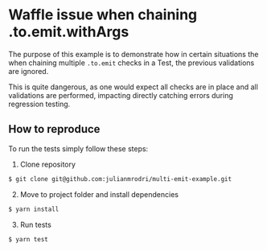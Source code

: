 # Waffle issue when chaining .to.emit.withArgs

The purpose of this example is to demonstrate how in certain situations the when chaining multiple `.to.emit` checks in a Test, the previous validations are ignored.

This is quite dangerous, as one would expect all checks are in place and all validations are performed, impacting directly catching errors during regression testing.

## How to reproduce

To run the tests simply follow these steps:

1. Clone repository

```bash
$ git clone git@github.com:julianmrodri/multi-emit-example.git
```

2. Move to project folder and install dependencies

```bash
$ yarn install
```

3. Run tests

```bash
$ yarn test
```


